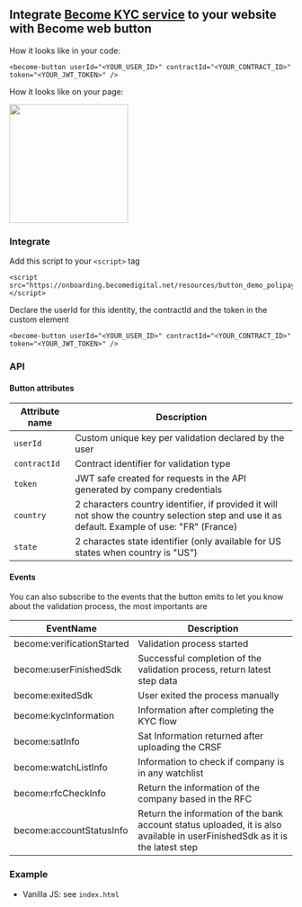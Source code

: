 ## Integrate [Become KYC service](https://becomedigital.net/) to your website with Become web button

How it looks like in your code:

```
<become-button userId="<YOUR_USER_ID>" contractId="<YOUR_CONTRACT_ID>" token="<YOUR_JWT_TOKEN>" />
```

How it looks like on your page:

<img src="https://gist.githubusercontent.com/Tyg0th/15c5131ef7d2b24b9effa97eb45dedce/raw/07a5e1f3e428bd1d32bfe2940591872e1ae1ec2d/become-button-example.jpg" width="211" />


### Integrate

Add this script to your `<script>` tag 

```
<script src="https://onboarding.becomedigital.net/resources/button_demo_polipay.js"></script>
```

Declare the userId for this identity, the contractId and the token in the custom element

```
<become-button userId="<YOUR_USER_ID>" contractId="<YOUR_CONTRACT_ID>" token="<YOUR_JWT_TOKEN>" />
```

### API

#### Button attributes

| Attribute name | Description                                                                                     |
|----------------|-------------------------------------------------------------------------------------------------|
| `userId`     | Custom unique key per validation declared by the user                             |
| `contractId`     | Contract identifier for validation type |
| `token`     | JWT safe created for requests in the API generated by company credentials                             |
| `country`     | 2 characters country identifier, if provided it will not show the country selection step and use it as default. Example of use: "FR" (France)                             |
| `state`     | 2 charactes state identifier (only available for US states when country is "US")                             |


#### Events

You can also subscribe to the events that the button emits to let you know about the validation process, the most importants are

| EventName                  | Description                                     |
|----------------------------|-------------------------------------------------|
| become:verificationStarted | Validation process started                      |
| become:userFinishedSdk     | Successful completion of the validation process, return latest step data |
| become:exitedSdk           | User exited the process manually                |
| become:kycInformation | Information after completing the KYC flow |
| become:satInfo | Sat Information returned after uploading the CRSF |
| become:watchListInfo | Information to check if company is in any watchlist |
| become:rfcCheckInfo | Return the information of the company based in the RFC |
| become:accountStatusInfo | Return the information of the bank account status uploaded, it is also available in userFinishedSdk as it is the latest step |


### Example

* Vanilla JS: see `index.html`
